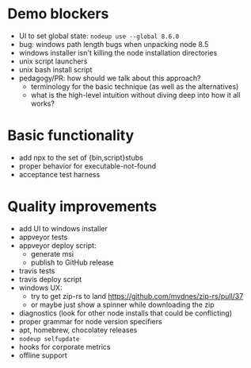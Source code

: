 # Demo blockers

- UI to set global state: `nodeup use --global 8.6.0`
- bug: windows path length bugs when unpacking node 8.5
- windows installer isn't killing the node installation directories
- unix script launchers
- unix bash install script
- pedagogy/PR: how should we talk about this approach?
  - terminology for the basic technique (as well as the alternatives)
  - what is the high-level intuition without diving deep into how it all works?

# Basic functionality

- add npx to the set of {bin,script}stubs
- proper behavior for executable-not-found
- acceptance test harness

# Quality improvements

- add UI to windows installer
- appveyor tests
- appveyor deploy script:
  - generate msi
  - publish to GitHub release
- travis tests
- travis deploy script
- windows UX:
  - try to get zip-rs to land https://github.com/mvdnes/zip-rs/pull/37
  - or maybe just show a spinner while downloading the zip
- diagnostics (look for other node installs that could be conflicting)
- proper grammar for node version specifiers
- apt, homebrew, chocolatey releases
- `nodeup selfupdate`
- hooks for corporate metrics
- offline support
